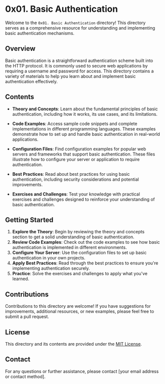 # 0x01. Basic Authentication

Welcome to the `0x01. Basic Authentication` directory! This directory serves as a comprehensive resource for understanding and implementing basic authentication mechanisms.

## Overview

Basic authentication is a straightforward authentication scheme built into the HTTP protocol. It is commonly used to secure web applications by requiring a username and password for access. This directory contains a variety of materials to help you learn about and implement basic authentication effectively.

## Contents

- **Theory and Concepts**: Learn about the fundamental principles of basic authentication, including how it works, its use cases, and its limitations.
  
- **Code Examples**: Access sample code snippets and complete implementations in different programming languages. These examples demonstrate how to set up and handle basic authentication in real-world applications.
  
- **Configuration Files**: Find configuration examples for popular web servers and frameworks that support basic authentication. These files illustrate how to configure your server or application to require authentication.

- **Best Practices**: Read about best practices for using basic authentication, including security considerations and potential improvements.

- **Exercises and Challenges**: Test your knowledge with practical exercises and challenges designed to reinforce your understanding of basic authentication.

## Getting Started

1. **Explore the Theory**: Begin by reviewing the theory and concepts section to get a solid understanding of basic authentication.
2. **Review Code Examples**: Check out the code examples to see how basic authentication is implemented in different environments.
3. **Configure Your Server**: Use the configuration files to set up basic authentication in your own projects.
4. **Apply Best Practices**: Read through the best practices to ensure you're implementing authentication securely.
5. **Practice**: Solve the exercises and challenges to apply what you've learned.

## Contributions

Contributions to this directory are welcome! If you have suggestions for improvements, additional resources, or new examples, please feel free to submit a pull request.

## License

This directory and its contents are provided under the [MIT License](LICENSE).

## Contact

For any questions or further assistance, please contact [your email address or contact method].
